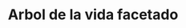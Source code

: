 ---
title: Arbol de la vida facetado
date: 
draft: false

# descripcion
description : Aros colgantes pasantes en plata 925.

materials: Plata 925

color: 

dimensions: Largo total 3cm. Ancho dije 1.6cm

code: 01-01-0941

type: "Aros"

categories: []

price: $4.760,00

price_eftvo: $4.050,00

# Images
# first image will be shown in the product page
images:
  # - image: "images/path_to_image"
  # La ubicacion de las imagenes es imagenes/Aros/Aros.Colgantes/01-01-0941-arbol-de-la-vida-facetado
  - image: "./images/aros/colgantes/01-01-0941-arbol-de-la-vida-facetado.jpg"
---